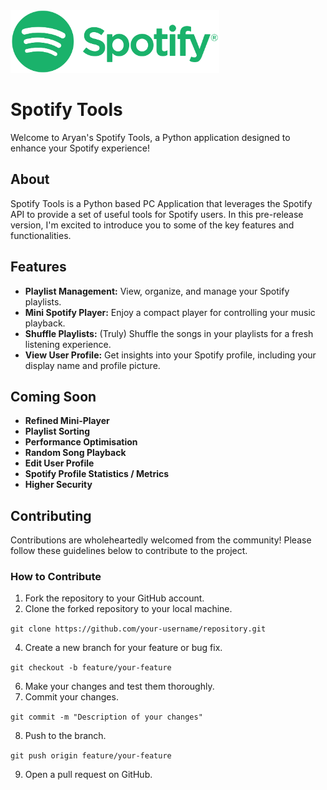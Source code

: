 <img height=100 src="https://github.com/aryanranderiya/AryansSpotifyTools/blob/main/spotify_logo.png" >

# Spotify Tools

Welcome to Aryan's Spotify Tools, a Python application designed to enhance your Spotify experience!

## About

Spotify Tools is a Python based PC Application that leverages the Spotify API to provide a set of useful tools for Spotify users. In this pre-release version, I'm excited to introduce you to some of the key features and functionalities.

## Features

- **Playlist Management:** View, organize, and manage your Spotify playlists.
- **Mini Spotify Player:** Enjoy a compact player for controlling your music playback.
- **Shuffle Playlists:** (Truly) Shuffle the songs in your playlists for a fresh listening experience.
- **View User Profile:** Get insights into your Spotify profile, including your display name and profile picture.

## Coming Soon

- **Refined Mini-Player**
- **Playlist Sorting**
- **Performance Optimisation**
- **Random Song Playback**
- **Edit User Profile**
- **Spotify Profile Statistics / Metrics**
- **Higher Security**

## Contributing

Contributions are wholeheartedly welcomed from the community! Please follow these guidelines below to contribute to the project.

### How to Contribute

1. Fork the repository to your GitHub account.
2. Clone the forked repository to your local machine.

```git clone https://github.com/your-username/repository.git```

4. Create a new branch for your feature or bug fix.
 
```git checkout -b feature/your-feature```

6. Make your changes and test them thoroughly.
7. Commit your changes.

```git commit -m "Description of your changes"```

8. Push to the branch.

```git push origin feature/your-feature```

9. Open a pull request on GitHub.

